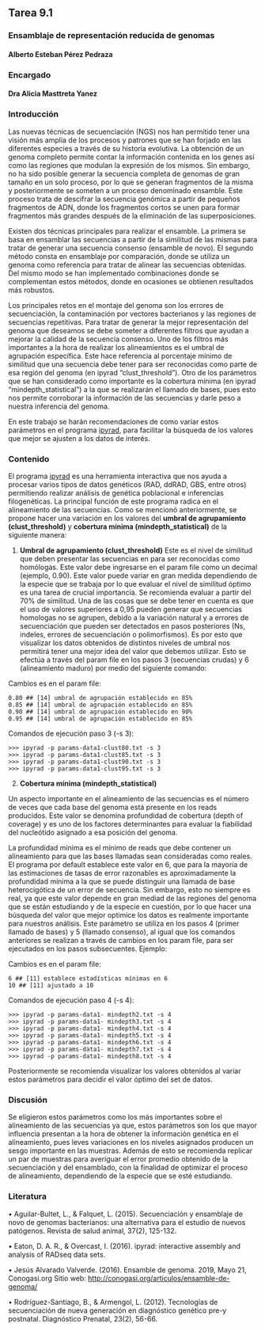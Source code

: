 ## **Tarea 9.1** 

### **Ensamblaje de representación reducida de genomas**

#### Alberto Esteban Pérez Pedraza

### **Encargado**

#### Dra Alicia Masttreta Yanez

### **Introducción** 

Las nuevas técnicas de secuenciación (NGS) nos han permitido tener una visión más amplia de los procesos y patrones que se han forjado en las diferentes especies a través de su historia evolutiva. La obtención de un genoma completo permite contar la información contenida en los genes así como las regiones que modulan la expresión de los mismos. Sin embargo, no ha sido posible generar la secuencia completa de genomas de gran tamaño en un solo proceso, por lo que se generan fragmentos de la misma y posteriormente se someten a un proceso denominado ensamble. Este proceso trata de descifrar la secuencia genómica a partir de pequeños fragmentos de ADN, donde los fragmentos cortos se unen para formar fragmentos más grandes después de la eliminación de las superposiciones. 

Existen dos técnicas principales para realizar el ensamble. La primera se basa en ensamblar las secuencias a partir de la similitud de las mismas para tratar de generar una secuencia consenso (ensamble de novo). El segundo método consta en  ensamblaje por comparación, donde se utiliza un genoma como referencia para tratar de alinear las secuencias obtenidas. Del mismo modo se han implementado combinaciones donde se complementan estos métodos, donde en ocasiones se obtienen resultados más robustos. 

Los principales retos en el montaje del genoma son los errores de secuenciación, la contaminación por vectores bacterianos y las regiones de secuencias repetitivas. Para tratar de generar la mejor representación del genoma que deseamos se debe someter a diferentes filtros que ayudan a mejorar la calidad de la secuencia consenso. Uno de los filtros más importantes a la hora de realizar los alineamientos es el umbral de agrupación específica. Este hace referencia al porcentaje mínimo de similitud que una secuencia debe tener para ser reconocidas como parte de esa región del genoma (en ipyrad “clust_threshold”). Otro de los parámetros que se han considerado como importante es la cobertura mínima  (en ipyrad  “mindepth_statistical”) a la que se realizarán el llamado de bases, pues esto nos permite corroborar la información de las secuencias y darle peso a nuestra inferencia del genoma.

En este trabajo se harán recomendaciones de como variar estos parámetros en el programa [ipyrad](https://ipyrad.readthedocs.io/), para facilitar la búsqueda de los valores que mejor se ajusten a los datos de interés.

 
### **Contenido** 

El programa [ipyrad](https://ipyrad.readthedocs.io/) es una herramienta interactiva que nos ayuda a procesar varios tipos de datos genéticos (RAD, ddRAD, GBS, entre otros) permitiendo realizar análisis de genética poblacional e inferencias filogenéticas. La principal función de este programa radica en el alineamiento de las secuencias. Como se mencionó anteriormente, se propone hacer una variación en los valores del **umbral de agrupamiento  (clust_threshold)** y **cobertura mínima (mindepth_statistical)** de la siguiente manera:

1. **Umbral de agrupamiento  (clust_threshold)**
Este es el nivel de similitud que deben presentar las secuencias en para ser reconocidas como homólogas. Este valor debe ingresarse en el param file como un decimal (ejemplo, 0.90). Este valor puede variar en gran medida dependiendo de la especie que se trabaja por lo que evaluar el nivel de similitud óptimo es una tarea de crucial importancia. Se recomienda evaluar a partir del 70% de similitud. Una de las cosas que se debe tener en cuenta es que el uso de valores superiores a 0,95 pueden generar que secuencias homologas no se agrupen, debido a la variación natural y a errores de secuenciación que pueden ser detectados en pasos posteriores (Ns, indeles, errores de secuenciación o polimorfismos). Es por esto que visualizar los datos obtenidos de distintos niveles de umbral nos permitirá tener una mejor idea del valor que debemos utilizar. Esto se efectúa a través del param file en los pasos 3 (secuencias crudas) y 6 (alineamiento maduro) por medio del siguiente comando:

Cambios es en el param file:

```
0.80 ## [14] umbral de agrupación establecido en 85%
0.85 ## [14] umbral de agrupación establecido en 85%
0.90 ## [14] umbral de agrupación establecido en 90%
0.95 ## [14] umbral de agrupación establecido en 85%
```

Comandos de ejecución paso 3 (-s 3):

```
>>> ipyrad -p params-data1-clust80.txt -s 3
>>> ipyrad -p params-data1-clust85.txt -s 3
>>> ipyrad -p params-data1-clust90.txt -s 3
>>> ipyrad -p params-data1-clust95.txt -s 3
```

2. **Cobertura mínima (mindepth_statistical)** 

Un aspecto importante en el alineamiento de las secuencias es el número de veces que cada base del genoma está presente en los reads producidos. Este valor se denomina profundidad de cobertura (depth of coverage) y es uno de los factores determinantes para evaluar la fiabilidad del nucleótido asignado a esa posición del genoma.

La profundidad mínima es el mínimo de reads que debe contener un alineamiento para que las bases llamadas sean consideradas como reales. El programa por default establece este valor en 6, que para la mayoría de las estimaciones de tasas de error razonables es aproximadamente la profundidad mínima a la que se puede distinguir una llamada de base heterocigótica de un error de secuencia. Sin embargo, esto no siempre es real, ya que este valor depende en gran mediad de las regiones del genoma que se están estudiando y de la especie en cuestión, por lo que hacer una búsqueda del valor que mejor optimice los datos es realmente importante para nuestros análisis. Este parámetro se utiliza en los pasos 4 (primer llamado de bases) y 5 (llamado consenso), al igual que los comandos anteriores se realizan a través de cambios en los param file, para ser ejecutados en los pasos subsecuentes. Ejemplo: 

Cambios es en el param file:

```
6 ## [11] establece estadísticas mínimas en 6
10 ## [11] ajustado a 10
```
Comandos de ejecución paso 4 (-s 4):

```
>>> ipyrad -p params-data1- mindepth2.txt -s 4
>>> ipyrad -p params-data1- mindepth3.txt -s 4
>>> ipyrad -p params-data1- mindepth4.txt -s 4
>>> ipyrad -p params-data1- mindepth5.txt -s 4
>>> ipyrad -p params-data1- mindepth6.txt -s 4
>>> ipyrad -p params-data1- mindepth7.txt -s 4
>>> ipyrad -p params-data1- mindepth8.txt -s 4
```

Posteriormente se recomienda visualizar los valores obtenidos al variar estos parámetros para decidir el valor óptimo del set de datos.

### **Discusión**

Se eligieron estos parámetros como los más importantes sobre el alineamiento de las secuencias ya que, estos parámetros son los que mayor influencia presentan a la hora de obtener la información genética en el alineamiento, pues leves variaciones en los niveles asignados producen un sesgo importante en las muestras. Además de esto se recomienda replicar un par de muestras para averiguar el error promedio obtenido de la secuenciación y del ensamblado, con la finalidad de optimizar el proceso de alineamiento, dependiendo de la especie que se esté estudiando.

### **Literatura**

•	Aguilar-Bultet, L., & Falquet, L. (2015). Secuenciación y ensamblaje de novo de genomas bacterianos: una alternativa para el estudio de nuevos patógenos. Revista de salud animal, 37(2), 125-132.

•	Eaton, D. A. R., & Overcast, I. (2016). ipyrad: interactive assembly and analysis of RADseq data sets.

•	Jesús Alvarado Valverde. (2016). Ensamble de genoma. 2019, Mayo 21, Conogasi.org Sitio web: http://conogasi.org/articulos/ensamble-de-genoma/

•	Rodríguez-Santiago, B., & Armengol, L. (2012). Tecnologías de secuenciación de nueva generación en diagnóstico genético pre-y postnatal. Diagnóstico Prenatal, 23(2), 56-66.
